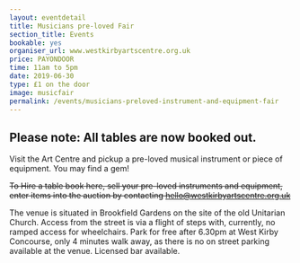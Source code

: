```yaml
---
layout: eventdetail
title: Musicians pre-loved Fair
section_title: Events
bookable: yes
organiser_url: www.westkirbyartscentre.org.uk
price: PAYONDOOR
time: 11am to 5pm
date: 2019-06-30
type: £1 on the door
image: musicfair
permalink: /events/musicians-preloved-instrument-and-equipment-fair
---
```


## Please note: All tables are now booked out.

Visit the Art Centre and pickup a pre-loved musical instrument or piece of equipment. You may find a gem!

~~To Hire a table book here, sell your pre-loved instruments and equipment, enter items into the auction by contacting [hello@westkirbyartscentre.org.uk](mailto:hello@westkirbyartscentre.org.uk)~~

The venue is situated in Brookfield Gardens on the site of the old Unitarian Church.
Access from the street is via a flight of steps with, currently, no ramped access for wheelchairs.
Park for free after 6.30pm at West Kirby Concourse, only 4 minutes walk away, as there is no on street parking available at the venue. Licensed bar available.
